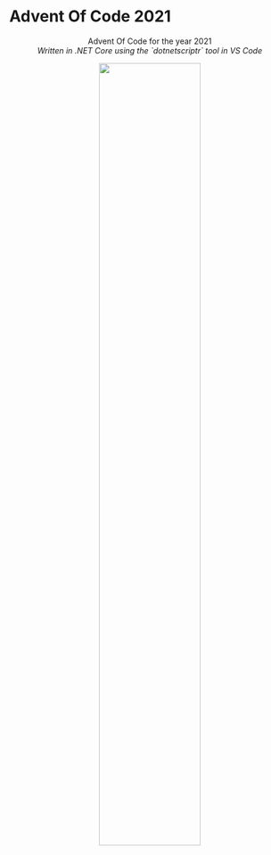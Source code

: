 # Advent Of Code 2021

<p align="center">
    Advent Of Code for the year 2021<br>
    <i>Written in .NET Core using the `dotnetscriptr` tool in VS Code</i>
</p>

<p align="center">
    <img src="https://res.cloudinary.com/practicaldev/image/fetch/s--_juGCjr9--/c_imagga_scale,f_auto,fl_progressive,h_1080,q_auto,w_1080/https://dev-to-uploads.s3.amazonaws.com/i/cxud1s5i396p0nrkz2v4.png" style="width:60%;">
</p>
